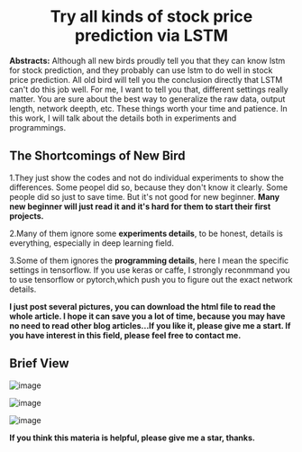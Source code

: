 # <center> Try all kinds of stock price prediction via LSTM</center>

**Abstracts:**  Although all new birds proudly tell you that they can know lstm for stock prediction, and they probably can use lstm to do well in stock price prediction. All old bird will tell you the conclusion directly that LSTM can't do this job well. For me, I want to tell you that, different settings really matter. You are sure about the best way to generalize the raw data, output length, network deepth, etc. These things worth your time and patience. In this work, I will talk about the details both in experiments and programmings.

## The Shortcomings of New Bird
1.They just show the codes and not do individual experiments to show the differences. Some peopel did so, because they don't know it clearly. Some people did so just to save time. But it's not good for new beginner. **Many new beginner will just read it and it's hard for them to start their first projects.**

2.Many of them ignore some **experiments details**, to be honest, details is everything, especially in deep learning field. 

3.Some of them ignores the **programming details**, here I mean the specific settings in tensorflow. If you use keras or caffe, I strongly reconmmand you to use tensorflow or pytorch,which push you to figure out the exact network details.

**I just post several pictures, you can download the html file to read the whole article. I hope it can save you a lot of time, because you may have no need to read other blog articles...If you like it, please give me a start. If you have interest in this field, please feel free to contact me.**


## Brief View

![image](https://github.com/ThuAlexFang/Summary_LSTM_Stock_Price/blob/master/pictures/1.PNG)

![image](https://github.com/ThuAlexFang/Summary_LSTM_Stock_Price/blob/master/pictures/3.PNG)

![image](https://github.com/ThuAlexFang/Summary_LSTM_Stock_Price/blob/master/pictures/4.PNG)

**If you think this materia is helpful, please give me a star, thanks.**
